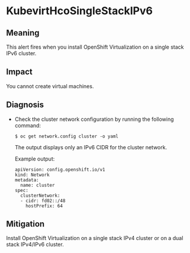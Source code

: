# KubevirtHcoSingleStackIPv6

## Meaning

This alert fires when you install OpenShift Virtualization on a single stack
IPv6 cluster.

## Impact

You cannot create virtual machines.

## Diagnosis

- Check the cluster network configuration by running the following command:
  ```shell
  $ oc get network.config cluster -o yaml
  ```
  The output displays only an IPv6 CIDR for the cluster network.

  Example output:
  ```text
  apiVersion: config.openshift.io/v1
  kind: Network
  metadata:
    name: cluster
  spec:
    clusterNetwork:
    - cidr: fd02::/48
      hostPrefix: 64
  ```

## Mitigation

Install OpenShift Virtualization on a single stack IPv4 cluster or on a
dual stack IPv4/IPv6 cluster.
